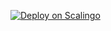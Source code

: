 [![Deploy on Scalingo](https://cdn.scalingo.com/deploy/button.svg)](https://dashboard.scalingo.com/create/app?source=https://github.com/xoemy/sco#main)
